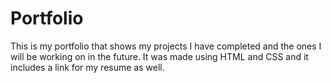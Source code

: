 # Portfolio

This is my portfolio that shows my projects I have completed and the ones I will be working on in the future. 
It was made using HTML and CSS and it includes a link for my resume as well. 
